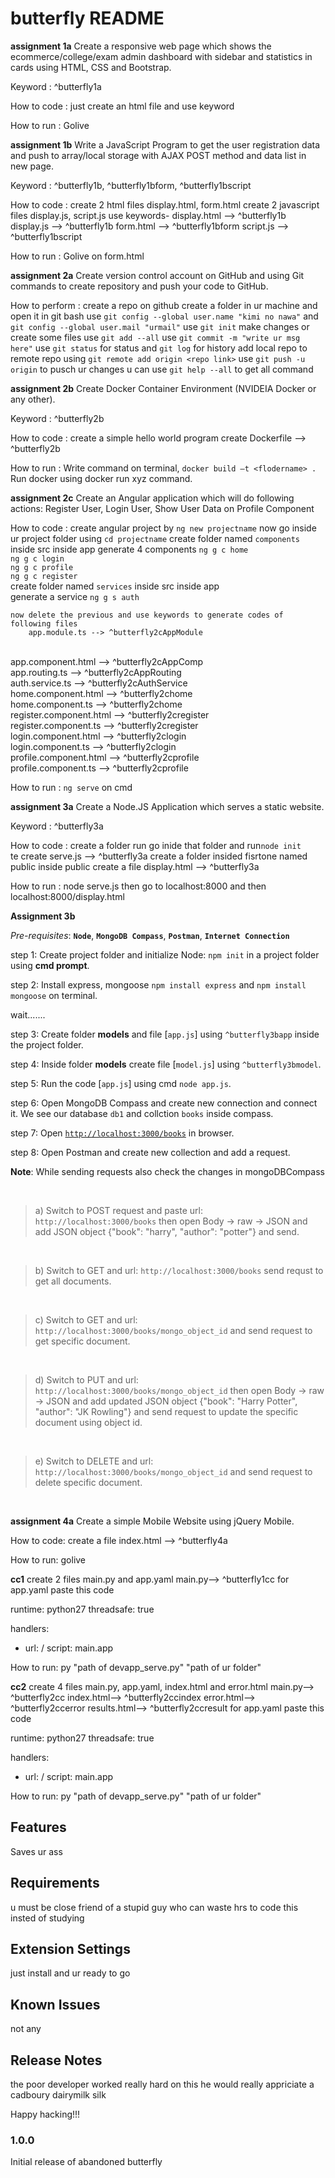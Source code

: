 # butterfly README

**assignment 1a** 
Create a responsive web page which shows the ecommerce/college/exam admin dashboard with sidebar and statistics in cards using HTML, CSS and Bootstrap.

Keyword : ^butterfly1a

How to code : just create an html file and use keyword

How to run : Golive

**assignment 1b** 
Write a JavaScript Program to get the user registration data and push to array/local storage with AJAX POST method and data list in new page.

Keyword : ^butterfly1b, ^butterfly1bform, ^butterfly1bscript

How to code : 
create 2 html files display.html, form.html
create 2 javascript files display.js, script.js
use keywords-
display.html  --> ^butterfly1b
display.js    --> ^butterfly1b
form.html     --> ^butterfly1bform
script.js     --> ^butterfly1bscript

How to run : Golive on form.html

**assignment 2a** 
Create version control account on GitHub and using Git commands to create repository and push your code to GitHub.

How to perform : 
    create a repo on github
    create a folder in ur machine and open it in git bash
    use `git config --global user.name "kimi no nawa"` and `git config --global user.mail "urmail"` 
    use `git init`
    make changes or create some files 
    use `git add --all`
    use `git commit -m "write ur msg here"`
    use `git status` for status
    and `git log` for history
    add local repo to remote repo using `git remote add origin <repo link>`
    use `git push -u origin` to pusch ur changes
    u can use `git help --all` to get all command

**assignment 2b** 
Create Docker Container Environment (NVIDEIA Docker or any other).

Keyword : ^butterfly2b

How to code : 
    create a simple hello world program
    create Dockerfile --> ^butterfly2b


How to run : 
    Write command on terminal, `docker build –t <flodername> .`
    Run docker using docker run xyz command.

**assignment 2c** 
Create an Angular application which will do following actions: Register User, Login User, Show User Data on Profile Component

How to code : 
    create angular project by `ng new projectname`
    now go inside ur project folder using `cd projectname`
    create folder named `components` inside src inside app 
    generate 4 components
        `ng g c home`<br>
        `ng g c login`<br>
        `ng g c profile`<br>
        `ng g c register`<br>
    create folder named `services` inside src inside app <br>
    generate a service
        `ng g s auth`<br>

    now delete the previous and use keywords to generate codes of following files
        app.module.ts --> ^butterfly2cAppModule
<br>
        app.component.html --> ^butterfly2cAppComp
<br>
        app.routing.ts --> ^butterfly2cAppRouting
<br>
        auth.service.ts --> ^butterfly2cAuthService
<br>
        home.component.html --> ^butterfly2chome
<br>
        home.component.ts --> ^butterfly2chome
<br>        
        register.component.html --> ^butterfly2cregister
<br>        
        register.component.ts --> ^butterfly2cregister
<br>
        login.component.html --> ^butterfly2clogin
<br>
        login.component.ts --> ^butterfly2clogin
<br>
        profile.component.html --> ^butterfly2cprofile
<br>
        profile.component.ts --> ^butterfly2cprofile

How to run : `ng serve` on cmd

**assignment 3a** 
Create a Node.JS Application which serves a static website.

Keyword : ^butterfly3a

How to code :
create a folder run go inide that folder and run`node init` <br>te
create serve.js --> ^butterfly3a
create a folder insided fisrtone named public
inside public create a file display.html --> ^butterfly3a

How to run : node serve.js then  go to localhost:8000 and then localhost:8000/display.html

**Assignment 3b**

*Pre-requisites*: **`Node`**, **`MongoDB Compass`**, **`Postman`**, **`Internet Connection`**

step 1: Create project folder and initialize Node: `npm init` in a project folder using **cmd prompt**.
<br>

step 2: Install express, mongoose `npm install express` and `npm install mongoose` on terminal.
<br>

wait.......
<br>

step 3: Create folder **models** and file [`app.js`] using `^butterfly3bapp` inside the project folder.
<br>

step 4: Inside folder **models** create file [`model.js`] using `^butterfly3bmodel`.
<br>

step 5: Run the code [`app.js`] using cmd `node app.js`.
<br>

step 6: Open MongoDB Compass and create new connection and connect it. We see our database `db1` and collction `books` inside compass.
<br>

step 7: Open [`http://localhost:3000/books`]() in browser.
<br>

step 8: Open Postman and create new collection and add a request.
<br>

**Note**: While sending requests also check the changes in mongoDBCompass

<br>

> a) Switch to POST request and paste url: `http://localhost:3000/books` then open Body -> raw -> JSON and add JSON object {"book": "harry", "author": "potter"} and send.
<br>

> b) Switch to GET and url: `http://localhost:3000/books` send requst to get all documents.
<br>

> c) Switch to GET and url: `http://localhost:3000/books/mongo_object_id` and send request to get specific document.
<br>

> d) Switch to PUT and url: `http://localhost:3000/books/mongo_object_id` then open Body -> raw -> JSON and add updated JSON object {"book": "Harry Potter", "author": "JK Rowling"} and send request to update the specific document using object id. 
<br>

> e) Switch to DELETE and url: `http://localhost:3000/books/mongo_object_id` and send request to delete specific document.
<br>

**assignment 4a** 
Create a simple Mobile Website using jQuery Mobile.

How to code: create a file index.html --> ^butterfly4a

How to run: golive 

**cc1**
create 2 files main.py and app.yaml
main.py--> ^butterfly1cc
for app.yaml paste this code

runtime: python27
threadsafe: true

handlers:
- url: /
  script: main.app


How to run: py "path of devapp_serve.py" "path of ur folder"

**cc2**
create 4 files main.py, app.yaml, index.html and error.html
main.py--> ^butterfly2cc
index.html--> ^butterfly2ccindex
error.html--> ^butterfly2ccerror
results.html--> ^butterfly2ccresult
for app.yaml paste this code

runtime: python27
threadsafe: true

handlers:
- url: /
  script: main.app


How to run: py "path of devapp_serve.py" "path of ur folder"

## Features
 Saves ur ass

## Requirements
 u must be close friend of a stupid guy who can waste hrs to code this insted of studying

## Extension Settings
 just install and ur ready to go

## Known Issues
not any

## Release Notes
the poor developer worked really hard on this he would really appriciate a cadboury dairymilk silk 

Happy hacking!!!


### 1.0.0

Initial release of abandoned butterfly


